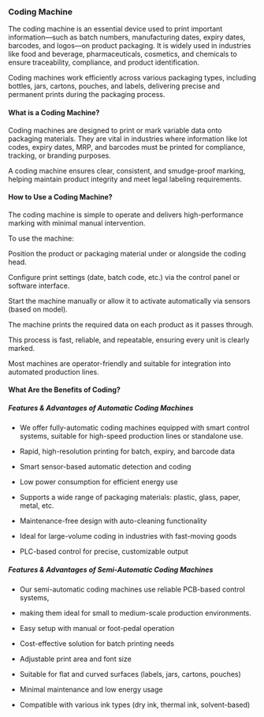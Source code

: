 ### Coding Machine

The coding machine is an essential device used to print important information—such as batch numbers, manufacturing dates, expiry dates, barcodes, and logos—on product packaging.
It is widely used in industries like food and beverage, pharmaceuticals, cosmetics, and chemicals to ensure traceability, compliance, and product identification.

Coding machines work efficiently across various packaging types, including bottles, jars, cartons, pouches, and labels, delivering precise and permanent prints during the packaging process.

#### What is a Coding Machine?
 
Coding machines are designed to print or mark variable data onto packaging materials.
They are vital in industries where information like lot codes, expiry dates, MRP, and barcodes must be printed for compliance, tracking, or branding purposes.

A coding machine ensures clear, consistent, and smudge-proof marking, helping maintain product integrity and meet legal labeling requirements.

#### How to Use a Coding Machine?
The coding machine is simple to operate and delivers high-performance marking with minimal manual intervention.

To use the machine:

Position the product or packaging material under or alongside the coding head.

Configure print settings (date, batch code, etc.) via the control panel or software interface.

Start the machine manually or allow it to activate automatically via sensors (based on model).

The machine prints the required data on each product as it passes through.

This process is fast, reliable, and repeatable, ensuring every unit is clearly marked.

Most machines are operator-friendly and suitable for integration into automated production lines.

#### What Are the Benefits of Coding?
##### Features & Advantages of Automatic Coding Machines

- We offer fully-automatic coding machines equipped with smart control systems, suitable for high-speed production lines or standalone use.

- Rapid, high-resolution printing for batch, expiry, and barcode data

- Smart sensor-based automatic detection and coding

- Low power consumption for efficient energy use

- Supports a wide range of packaging materials: plastic, glass, paper, metal, etc.

- Maintenance-free design with auto-cleaning functionality

- Ideal for large-volume coding in industries with fast-moving goods

- PLC-based control for precise, customizable output

##### Features & Advantages of Semi-Automatic Coding Machines

- Our semi-automatic coding machines use reliable PCB-based control systems,

- making them ideal for small to medium-scale production environments.

- Easy setup with manual or foot-pedal operation

- Cost-effective solution for batch printing needs

- Adjustable print area and font size

- Suitable for flat and curved surfaces (labels, jars, cartons, pouches)

- Minimal maintenance and low energy usage

- Compatible with various ink types (dry ink, thermal ink, solvent-based)

